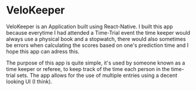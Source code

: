 # VeloKeeper
  VeloKeeper is an Application built using React-Native. I built this app because everytime I had attended a Time-Trial event the time keeper would always use a physical book and a stopwatch, there would also sometimes be errors when calculating the scores based on one's prediction time and I hope this app can adress this.
  
  The purpose of this app is quite simple, it's used by someone known as a time keeper or referee, to keep track of the time each person in the time-trial sets. The app allows for the use of multiple entries using a decent looking UI (I think).
  

